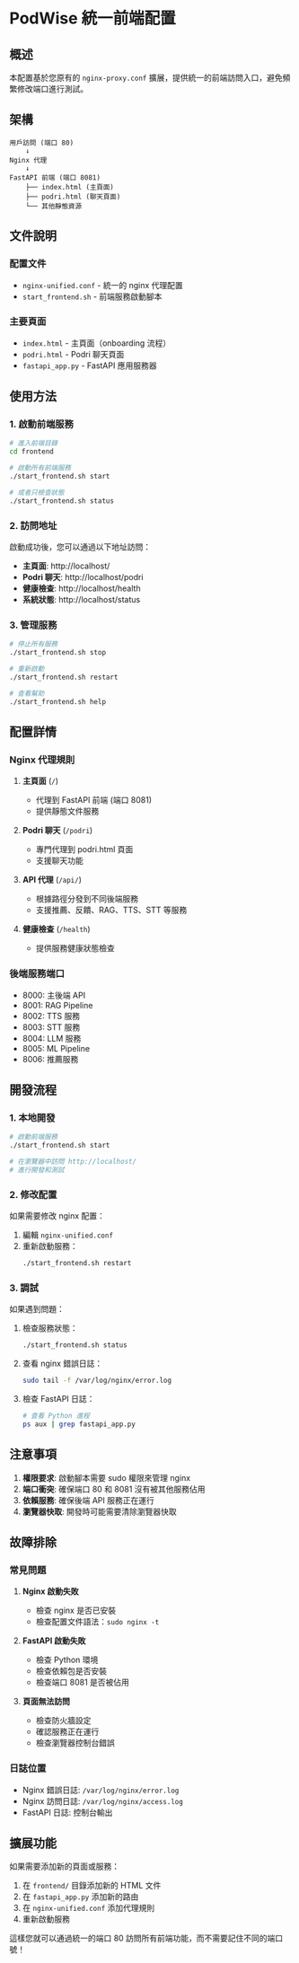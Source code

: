 # PodWise 統一前端配置

## 概述

本配置基於您原有的 `nginx-proxy.conf` 擴展，提供統一的前端訪問入口，避免頻繁修改端口進行測試。

## 架構

```
用戶訪問 (端口 80)
    ↓
Nginx 代理
    ↓
FastAPI 前端 (端口 8081)
    ├── index.html (主頁面)
    ├── podri.html (聊天頁面)
    └── 其他靜態資源
```

## 文件說明

### 配置文件
- `nginx-unified.conf` - 統一的 nginx 代理配置
- `start_frontend.sh` - 前端服務啟動腳本

### 主要頁面
- `index.html` - 主頁面（onboarding 流程）
- `podri.html` - Podri 聊天頁面
- `fastapi_app.py` - FastAPI 應用服務器

## 使用方法

### 1. 啟動前端服務

```bash
# 進入前端目錄
cd frontend

# 啟動所有前端服務
./start_frontend.sh start

# 或者只檢查狀態
./start_frontend.sh status
```

### 2. 訪問地址

啟動成功後，您可以通過以下地址訪問：

- **主頁面**: http://localhost/
- **Podri 聊天**: http://localhost/podri
- **健康檢查**: http://localhost/health
- **系統狀態**: http://localhost/status

### 3. 管理服務

```bash
# 停止所有服務
./start_frontend.sh stop

# 重新啟動
./start_frontend.sh restart

# 查看幫助
./start_frontend.sh help
```

## 配置詳情

### Nginx 代理規則

1. **主頁面** (`/`)
   - 代理到 FastAPI 前端 (端口 8081)
   - 提供靜態文件服務

2. **Podri 聊天** (`/podri`)
   - 專門代理到 podri.html 頁面
   - 支援聊天功能

3. **API 代理** (`/api/`)
   - 根據路徑分發到不同後端服務
   - 支援推薦、反饋、RAG、TTS、STT 等服務

4. **健康檢查** (`/health`)
   - 提供服務健康狀態檢查

### 後端服務端口

- 8000: 主後端 API
- 8001: RAG Pipeline
- 8002: TTS 服務
- 8003: STT 服務
- 8004: LLM 服務
- 8005: ML Pipeline
- 8006: 推薦服務

## 開發流程

### 1. 本地開發

```bash
# 啟動前端服務
./start_frontend.sh start

# 在瀏覽器中訪問 http://localhost/
# 進行開發和測試
```

### 2. 修改配置

如果需要修改 nginx 配置：

1. 編輯 `nginx-unified.conf`
2. 重新啟動服務：
   ```bash
   ./start_frontend.sh restart
   ```

### 3. 調試

如果遇到問題：

1. 檢查服務狀態：
   ```bash
   ./start_frontend.sh status
   ```

2. 查看 nginx 錯誤日誌：
   ```bash
   sudo tail -f /var/log/nginx/error.log
   ```

3. 檢查 FastAPI 日誌：
   ```bash
   # 查看 Python 進程
   ps aux | grep fastapi_app.py
   ```

## 注意事項

1. **權限要求**: 啟動腳本需要 sudo 權限來管理 nginx
2. **端口衝突**: 確保端口 80 和 8081 沒有被其他服務佔用
3. **依賴服務**: 確保後端 API 服務正在運行
4. **瀏覽器快取**: 開發時可能需要清除瀏覽器快取

## 故障排除

### 常見問題

1. **Nginx 啟動失敗**
   - 檢查 nginx 是否已安裝
   - 檢查配置文件語法：`sudo nginx -t`

2. **FastAPI 啟動失敗**
   - 檢查 Python 環境
   - 檢查依賴包是否安裝
   - 檢查端口 8081 是否被佔用

3. **頁面無法訪問**
   - 檢查防火牆設定
   - 確認服務正在運行
   - 檢查瀏覽器控制台錯誤

### 日誌位置

- Nginx 錯誤日誌: `/var/log/nginx/error.log`
- Nginx 訪問日誌: `/var/log/nginx/access.log`
- FastAPI 日誌: 控制台輸出

## 擴展功能

如果需要添加新的頁面或服務：

1. 在 `frontend/` 目錄添加新的 HTML 文件
2. 在 `fastapi_app.py` 添加新的路由
3. 在 `nginx-unified.conf` 添加代理規則
4. 重新啟動服務

這樣您就可以通過統一的端口 80 訪問所有前端功能，而不需要記住不同的端口號！ 